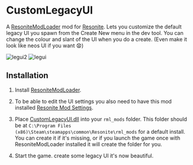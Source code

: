 # CustomLegacyUI

A [ResoniteModLoader](https://github.com/resonite-modding-group/ResoniteModLoader) mod for [Resonite](https://resonite.com/). Lets you customize the default legacy UI you spawn from the Create New menu in the dev tool. You can change the colour and slant of the UI when you do a create. (Even make it look like neos UI if you want 😧)


![legui2](https://github.com/HamoCorp/CustomLegacyUI/assets/43244781/6d7b93bc-cd05-4087-9c40-b8f3aeb93dcc)
![legui](https://github.com/HamoCorp/CustomLegacyUI/assets/43244781/7a59c469-6ecb-424a-9736-8a2ef165432c)

## Installation
1. Install [ResoniteModLoader](https://github.com/resonite-modding-group/ResoniteModLoader).

2. To be able to edit the UI settings you also need to have this mod installed [Resonite Mod Settings](https://github.com/badhaloninja/ResoniteModSettings).

3. Place [CustomLegacyUI.dll](https://github.com/HamoCorp/CustomLegacyUI/releases/latest/download/CustomLegacyUI.dll) into your `rml_mods` folder. This folder should be at `C:\Program Files (x86)\Steam\steamapps\common\Resonite\rml_mods` for a default install. You can create it if it's missing, or if you launch the game once with ResoniteModLoader installed it will create the folder for you.

4. Start the game. create some legacy UI it's now beautiful.

